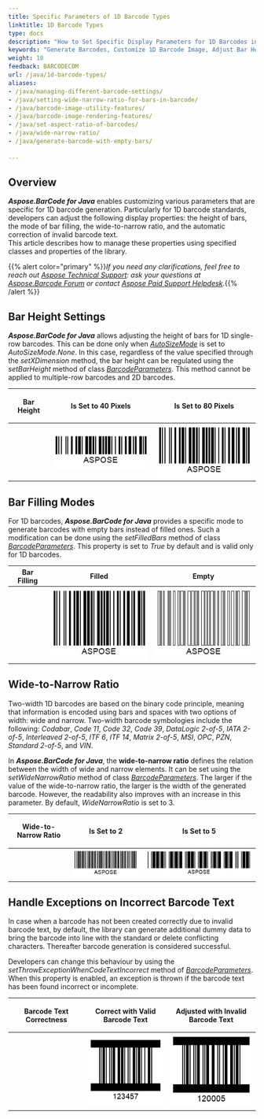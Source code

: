 ```yaml
---
title: Specific Parameters of 1D Barcode Types
linktitle: 1D Barcode Types
type: docs
description: "How to Set Specific Display Parameters for 1D Barcodes in Aspose.BarCode for Java"
keywords: "Generate Barcodes, Customize 1D Barcode Image, Adjust Bar Height in Aspose.BarCode for Java, Work with Barcode Image in Aspose.BarCode for Java, Generate Barcodes in Aspose.BarCode, Customized Linear Barcodes, Change Bar Height, Set Empty Bar Filling for 1D Barcodes, Barcode Wide-to-Narrow Ratio, Set Wide-to-Narrow Ratio in Aspose.BarCode"
weight: 10
feedback: BARCODECOM
url: /java/1d-barcode-types/
aliases:
- /java/managing-different-barcode-settings/
- /java/setting-wide-narrow-ratio-for-bars-in-barcode/
- /java/barcode-image-utility-features/
- /java/barcode-image-rendering-features/
- /java/set-aspect-ratio-of-barcodes/
- /java/wide-narrow-ratio/
- /java/generate-barcode-with-empty-bars/

---
```


## **Overview**
***Aspose.BarCode for Java*** enables customizing various parameters that are specific for 1D barcode generation. Particularly for 1D barcode standards, developers can adjust the following display properties: the height of bars, the mode of bar filling, the wide-to-narrow ratio, and the automatic correction of invalid barcode text.  
This article describes how to manage these properties using specified classes and properties of the library.  

{{% alert color="primary" %}}*If you need any clarifications, feel free to reach out [Aspose Technical Support](/barcode/java/technical-support/): ask your questions at [Aspose.Barcode Forum](https://forum.aspose.com/c/barcode/13) or contact [Aspose Paid Support Helpdesk](https://helpdesk.aspose.com/).*{{% /alert %}}

## **Bar Height Settings**
***Aspose.BarCode for Java*** allows adjusting the height of bars for 1D single-row barcodes. This can be done only when [*AutoSizeMode*](https://reference.aspose.com/barcode/java/com.aspose.barcode.generation/AutoSizeMode) is set to *AutoSizeMode.None*. In this case, regardless of the value specified through the *setXDimension* method, the bar height can be regulated using the *setBarHeight* method of class [*BarcodeParameters*](https://reference.aspose.com/barcode/java/com.aspose.barcode.generation/BarcodeParameters). This method cannot be applied to multiple-row barcodes and 2D barcodes.
  
|<p align="center">**Bar Height**</p>|<p align="center">**Is Set to 40 Pixels**</p>|<p align="center">**Is Set to 80 Pixels**</p>|
| :-: | :-: | :-: |
| |<img src="barheight40code128.png">|<img src="barheight80code128.png">|
  
<!--The code snippet below explains how to set different values of bar height for *Code 128*.
     
{{< highlight csharp>}}
BarcodeGenerator gen = new BarcodeGenerator(EncodeTypes.Code128, "ASPOSE");
gen.Parameters.Barcode.XDimension.Pixels = 2;
//set BarHeight 40
gen.Parameters.Barcode.BarHeight.Pixels = 40;
gen.Save($"{path}BarHeight40Code128.png", BarCodeImageFormat.Png);
//set BarHeight 80
gen.Parameters.Barcode.BarHeight.Pixels = 80;
gen.Save($"{path}BarHeight80Code128.png", BarCodeImageFormat.Png);
{{< /highlight >}}-->
  
## **Bar Filling Modes**
For 1D barcodes, ***Aspose.BarCode for Java*** provides a specific mode to generate barcodes with empty bars instead of filled ones. Such a modification can be done using the *setFilledBars* method of class [*BarcodeParameters*](https://reference.aspose.com/barcode/java/com.aspose.barcode.generation/BarcodeParameters). This property is set to *True* by default and is valid only for 1D barcodes. 
  
|Bar Filling|Filled|Empty|
| :-: | :-: | :-: |
| |<img src="barsfilledcode128.png">|<img src="barsemptycode128.png">|
  
<!--The following code sample demonstrates how to adjust the bar filling mode for *Code 128*.

{{< highlight csharp>}}
BarcodeGenerator gen = new BarcodeGenerator(EncodeTypes.Code128, "ASPOSE");
gen.Parameters.Barcode.XDimension.Pixels = 2;
//set bars filled
gen.Parameters.Barcode.FilledBars = true;
gen.Save($"{path}BarsFilledCode128.png", BarCodeImageFormat.Png);
//set bars empty
gen.Parameters.Barcode.FilledBars = false;
gen.Save($"{path}BarsEmptyCode128.png", BarCodeImageFormat.Png);
{{< /highlight >}}-->

## **Wide-to-Narrow Ratio**
Two-width 1D barcodes are based on the binary code principle, meaning that information is encoded using bars and spaces with two options of width: wide and narrow. Two-width barcode symbologies include the following: *Codabar*, *Code 11*, *Code 32*, *Code 39*, *DataLogic 2-of-5*, *IATA 2-of-5*, *Interleaved 2-of-5*, *ITF 6*, *ITF 14*, *Matrix 2-of-5*, *MSI*, *OPC*, *PZN*, *Standard 2-of-5*, and *VIN*.  
  
In ***Aspose.BarCode for Java***, the **wide-to-narrow ratio** defines the relation between the width of wide and narrow elements. It can be set using the *setWideNarrowRatio* method of class [*BarcodeParameters*](https://reference.aspose.com/barcode/java/com.aspose.barcode.generation/BarcodeParameters). The larger if the value of the wide-to-narrow ratio, the larger is the width of the generated barcode. However, the readability also improves with an increase in this parameter. By default, *WideNarrowRatio* is set to 3.  
  
|<p align="center">**Wide-to-Narrow Ratio**</p>|<p align="center">**Is Set to 2**</p>|<p align="center">**Is Set to 5**</p>|
| :-: | :-: | :-: |
| |<img src="widenarrow2code39.png">|<img src="widenarrow5code39.png">|
  
<!--The code snippet provided below illustrates how to adjust the setting of the wide-to-narrow ratio for *Code 39*.  

{{< highlight csharp>}}
BarcodeGenerator gen = new BarcodeGenerator(EncodeTypes.Code39Extended, "ASPOSE");
gen.Parameters.Barcode.XDimension.Pixels = 2;
//set Wide-to-Narrow Ratio to 2
gen.Parameters.Barcode.WideNarrowRatio = 2;
gen.Save($"{path}WideNarrow2Code39.png", BarCodeImageFormat.Png);
//set Wide-to-Narrow Ratio to 5
gen.Parameters.Barcode.WideNarrowRatio = 5;
gen.Save($"{path}WideNarrow5Code39.png", BarCodeImageFormat.Png);
{{< /highlight >}}-->


## **Handle Exceptions on Incorrect Barcode Text**
In case when a barcode has not been created correctly due to invalid barcode text, by default, the library can generate additional dummy data to bring the barcode into line with the standard or delete conflicting characters. Thereafter barcode generation is considered successful.  
  
Developers can change this behaviour by using the *setThrowExceptionWhenCodeTextIncorrect* method of [*BarcodeParameters*](https://reference.aspose.com/barcode/java/com.aspose.barcode.generation/BarcodeParameters). When this property is enabled, an exception is thrown if the barcode text has been found incorrect or incomplete.
  
|<p align="center">**Barcode Text Correctness**</p>|<p align="center">**Correct with Valid Barcode Text**</p>|<p align="center">**Adjusted with Invalid Barcode Text**</p>|
| :-: | :-: | :-: |
| |<img src="itf6correct.png">|<img src="itf6filled.png">|
  
<!--The code sample given below illustrates how to call the *setThrowExceptionWhenCodeTextIncorrect* method. 

In this example, the following exception will be thrown: "*Symbology ITF 6 - codetext is invalid*". 
  
{{< highlight csharp>}}
BarcodeGenerator gen = new BarcodeGenerator(EncodeTypes.ITF6, "123457");
gen.Parameters.Barcode.XDimension.Pixels = 2;
//correct codetext with correction check
gen.CodeText = "12345";
gen.Parameters.Barcode.ThrowExceptionWhenCodeTextIncorrect = true;
gen.Save($"{path}ITF6Correct.png", BarCodeImageFormat.Png);
//incorrect codetext without correction check
gen.CodeText = "12";
gen.Parameters.Barcode.ThrowExceptionWhenCodeTextIncorrect = false;
gen.Save($"{path}ITF6Filled.png", BarCodeImageFormat.Png);
//incorrect codetext without correction check
try
{
    gen.CodeText = "12";
    gen.Parameters.Barcode.ThrowExceptionWhenCodeTextIncorrect = true;
    gen.GenerateBarCodeImage();
}
catch (Exception e)
{
    Console.WriteLine(e.Message);
}
{{< /highlight >}}
-->